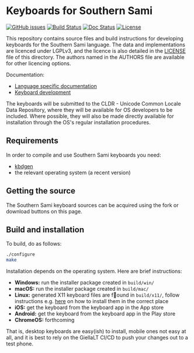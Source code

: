 # Keyboards for Southern Sami

[![GitHub issues](https://img.shields.io/github/issues-raw/giellalt/keyboard-sma)](https://github.com/giellalt/keyboard-sma/issues)
[![Build Status](https://github.com/giellalt/keyboard-sma/workflows/Build%20Keyboards/badge.svg)](https://github.com/giellalt/keyboard-sma/actions)
[![Doc Status](https://github.com/giellalt/keyboard-sma/workflows/Build%20Docs/badge.svg)](https://github.com/giellalt/keyboard-sma/actions)
[![License](https://img.shields.io/github/license/giellalt/keyboard-sma)](https://github.com/giellalt/keyboard-sma/blob/main/LICENSE)

This repository contains source files and build instructions for
developing keyboards for the Southern Sami language. The data and
implementations are licenced under LGPLv3, and the licence is
also detailed in the [LICENSE](LICENSE) file of this directory. The authors named
in the AUTHORS file are available for other licencing options.

Documentation:

- [Language specific documentation](https://giellalt.github.io/keyboard-sma)
- [Keyboard development](https://giellalt.github.io/keyboards/Overview.html)

The keyboards will be submitted to the CLDR - Unicode Common Locale Data
Repository, where they will be available for OS developers to be
included. Where possible, they will also be made directly available for
installation through the OS's regular installation procedures.

## Requirements

In order to compile and use Southern Sami keyboards you need:

- [kbdgen](https://github.com/divvun/kbdgen)
- the relevant operating system (a recent version)

## Getting the source

The Southern Sami keyboard sources can be acquired using the fork or download
buttons on this page.

## Build and installation

To build, do as follows:

```sh
./configure
make
```

Installation depends on the operating system. Here are brief instructions:

- __Windows:__ run the installer package created in `build/win/`
- __macOS:__ run the installer package created in `build/mac/`
- __Linux:__ generated X11 keyboard files are found in `build/x11/`, follow
  instructions e.g.
  [here](https://paulguerin.medium.com/install-an-additional-keyboard-layout-on-x11-58e53aaef1e4)
  on how to install them in the correct place
- __iOS:__ get the keyboard from the keyboard app in the App store
- __Android:__ get the keyboard from the keyboard app in the Play store
- __ChromeOS:__ forthcoming

That is, desktop keyboards are easy(ish) to install, mobile ones not easy at all,
and it is best to rely on the GiellaLT CI/CD to push your changes out to a test phone.
